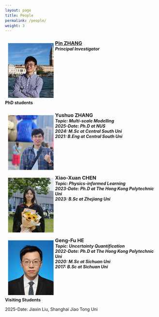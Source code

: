 ```yaml
---
layout: page
title: People
permalink: /people/
weight: 3
---
```


<!-- Dr. ZHANG annotate-->

<div>

<img src="/assets/Pin_Zhang.jpg" hspace="10" style="width:150px; height:180px; float:left; margin: 10px; margin-right: 1%; margin-bottom: 0.5em;">
<h3 style="margin-bottom:0;"> <a href="/people/pinzhang/"> Pin ZHANG </a></h3>
<h5 style="margin-top:0; margin-bottom:0;"> Principal Investigator </h5>
<a href="mailto: pinzhang@nus.edu.sg"><i class="fas fa-envelope-square fa-lg"></i></a>
<a href="https://scholar.google.com/citations?user=_4-M1mYAAAAJ&hl=en" target="_blank"><i class="ai ai-google-scholar-square ai-lg"></i></a>
<a href="https://www.linkedin.com/in/pin-zhang-086579278/" target="_blank"><i class="fab fab fa-linkedin fa-lg"></i></a>
<a href="https://github.com/PinZhang3" target="_blank"><i class="fab fa-github-square fa-lg"></i></a>

</div>  

<p style="clear: both;">


<div> 

**PhD students**  

</div>  

<p style="clear: both;">
  
<!-- Yushuo Zhang -->

<div>

<img src="/assets/Yushuo_Zhang_2025.jpg" hspace="10" style="width:150px; height:180px; float:left; margin: 10px; margin-right: 1%; margin-bottom: 0.5em;">
<h3 style="margin-bottom:0;"> Yushuo ZHANG </h3>
<h5 style="margin-top:0; margin-bottom:0;"> Topic: Multi-scale Modelling </h5>
<h5 style="margin-top:0; margin-bottom:0;"> 2025-Date: Ph.D at NUS </h5>
<h5 style="margin-top:0; margin-bottom:0;"> 2024: M.Sc at Central South Uni </h5>
<h5 style="margin-top:0; margin-bottom:0;"> 2021: B.Eng at Central South Uni </h5>

</div>

<p style="clear: both;">


<!-- Xiao-Xuan CHEN -->

<div> 

<img src="/assets/Xiaoxuan_Chen_2022.jpg" hspace="10" style="width:150px; height:180px; float:left; margin: 10px; margin-right: 1%; margin-bottom: 0.5em;">
<h3 style="margin-bottom:0;"> Xiao-Xuan CHEN </h3>
<h5 style="margin-top:0; margin-bottom:0;"> Topic: Physics-informed Learning </h5>
<h5 style="margin-top:0; margin-bottom:0;"> 2023-Date: Ph.D at The Hong Kong Polytechnic Uni </h5>
<h5 style="margin-top:0; margin-bottom:0;"> 2023: B.Sc at Zhejiang Uni </h5>

</div>

<p style="clear: both;">
  
<!-- Geng-Fu HE -->

<div>

<img src="/assets/Gengfu_He_2021.jpg" hspace="10" style="width:150px; height:180px; float:left; margin: 10px; margin-right: 1%; margin-bottom: 0.5em;">
<h3 style="margin-bottom:0;"> Geng-Fu HE </h3>
<h5 style="margin-top:0; margin-bottom:0;"> Topic: Uncertainty Quantification </h5>
<h5 style="margin-top:0; margin-bottom:0;"> 2022-Date: Ph.D at The Hong Kong Polytechnic Uni </h5>
<h5 style="margin-top:0; margin-bottom:0;"> 2020: M.Sc at Sichuan Uni </h5>
<h5 style="margin-top:0; margin-bottom:0;"> 2017: B.Sc at Sichuan Uni </h5>

</div>

<p style="clear: both;">


**Visiting Students**


<div>

2025-Date: Jiaxin Liu, Shanghai Jiao Tong Uni </h3>

</div>

<p style="clear: both;">
